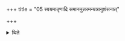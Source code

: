 +++
title = "05 स्वयमातृणादि समानमुत्तरमन्यत्रानुशंसनात्"

+++

<details><summary>थिते</summary>

स्वयमातृणादि समानमुत्तरमन्यत्रानुशंसनात् ५
</details>
